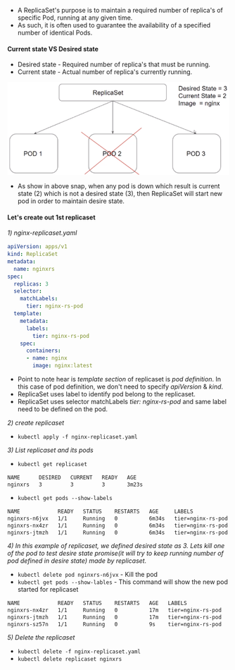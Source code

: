 - A ReplicaSet's purpose is to maintain a required number of replica's of specific Pod, running at any given time. 
- As such, it is often used to guarantee the availability of a specified number of identical Pods.

#### Current state VS Desired state

- Desired state - Required number of replica's that must be running.
- Current state - Actual number of replica's currently running.

![img1](../images/img20230503135324.png)


- As show in above snap, when any pod is down which result is current state (2) which is not a desired state (3), then ReplicaSet will start new pod in order to maintain desire state.

#### Let's create out 1st replicaset 

_1) nginx-replicaset.yaml_
``` yaml
apiVersion: apps/v1
kind: ReplicaSet
metadata:
  name: nginxrs
spec:
  replicas: 3
  selector:
    matchLabels:
      tier: nginx-rs-pod
  template:
    metadata:
      labels:
        tier: nginx-rs-pod
    spec:
      containers:
      - name: nginx
        image: nginx:latest
```
- Point to note hear is _template section_ of replicaset is _pod definition_. In this case of pod definition, we don't need to specify _apiVersion_ & _kind_.
- ReplicaSet uses label to identify pod belong to the replicaset.
- ReplicaSet uses selector matchLabels _tier: nginx-rs-pod_ and same label need to be defined on the pod.

_2) create replicaset_
- `kubectl apply -f nginx-replicaset.yaml`

_3) List replicaset and its pods_
- `kubectl get replicaset`
``` Text
NAME      DESIRED   CURRENT   READY   AGE
nginxrs   3         3         3       3m23s
```

- `kubectl get pods --show-labels`
``` Text
NAME            READY   STATUS    RESTARTS   AGE     LABELS
nginxrs-n6jvx   1/1     Running   0          6m34s   tier=nginx-rs-pod
nginxrs-nx4zr   1/1     Running   0          6m34s   tier=nginx-rs-pod
nginxrs-jtmzh   1/1     Running   0          6m34s   tier=nginx-rs-pod
```

_4) In this example of replicaset, we defined desired state as 3. Lets kill one of the pod to test desire state promise(it will try to keep running number of pod defined in desire state) made by replicaset._

- `kubectl delete pod nginxrs-n6jvx` - Kill the pod
- `kubectl get pods --show-lables` - This command will show the new pod started for replicaset
``` Text
NAME            READY   STATUS    RESTARTS   AGE   LABELS
nginxrs-nx4zr   1/1     Running   0          17m   tier=nginx-rs-pod
nginxrs-jtmzh   1/1     Running   0          17m   tier=nginx-rs-pod
nginxrs-sz57n   1/1     Running   0          9s    tier=nginx-rs-pod
```

_5) Delete the replicaset_
- `kubectl delete -f nginx-replicaset.yaml`
- `kubectl delete replicaset nginxrs`

